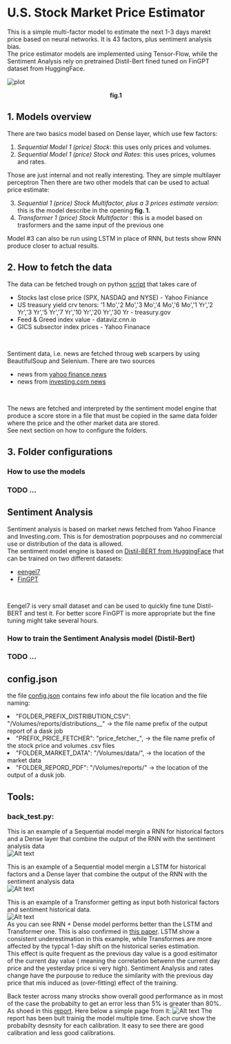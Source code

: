 #  U.S. Stock Market Price Estimator

This is a simple multi-factor model to estimate the next 1-3 days marekt price based on neural networks.
It is 43 factors, plus sentiment analysis bias. <br>
The price estimator models are implemented using Tensor-Flow, while the Sentiment Analysis rely on 
pretrained Distil-Bert fined tuned on FinGPT dataset from HuggingFace.<br>


![plot](./imgs/arch_d.png?raw=true)
<p style="text-align: center;"><b>fig.1</b></p>


## 1. Models overview

There are two basics model based on Dense layer, which use few factors:
1.  <i>Sequential Model 1 (price) Stock</i>: this uses only prices and volumes.
2.  <i>Sequential Model 1 (price) Stock and Rates</i>: this uses prices, volumes and rates.

Those are just internal and not really interesting. They are simple multilayer perceptron 
Then there are two other models that can be used to actual price estimate: 

3. <i>Sequential 1 (price) Stock Multifactor, plus a 3 prices estimate version</i>: this is the model describe in the opening <b>fig. 1.</b>
4. <i>Transformer 1 (price) Stock Multifactor </i>: this is a model based on trasformers and the same input of the previous one

Model #3 can also be run using LSTM in place of RNN, but tests show RNN produce closer to actual results. 


## 2. How to fetch the data 

The data can be fetched trough on python [script](./market_price_fetcher/data_fetcher.py) that takes care of 
- Stocks last close price (SPX, NASDAQ and NYSE)  - Yahoo  Finiance
- US treasury yield crv tenors: '1 Mo','2 Mo','3 Mo','4 Mo','6 Mo','1 Yr','2 Yr','3 Yr','5 Yr','7 Yr','10 Yr','20 Yr','30 Yr  - treasury.gov
- Feed & Greed index value - dataviz.cnn.io
- GICS subsector index prices - Yahoo Finanace
 <br>

Sentiment data, i.e. news are fetched throug web scarpers by using BeautifulSoup and Selenium. There are two sources 
 - news from [yahoo finance news](./scrapers/yahoof_scraper.py)
 - news from [investing.com news](./scrapers/investing_dot_com.py)
 <br>

 The news are fetched and interpreted by the sentiment model engine that produce a score store in a file that must be copied in the 
 same data folder where the price and the other market data are stored.
 <br>See next section on how to configure the folders.<br>
 


## 3. Folder configurations


### How to use the models
### TODO ...



## Sentiment Analysis
Sentiment analysis is based on market news fetched from Yahoo Finance and Investing.com. This is for demostration poprpouses and 
no commercial use or distribution of the data is allowed.
<br>
The sentiment model engine is based on [Distil-BERT from HuggingFace](https://huggingface.co/docs/transformers/model_doc/distilbert) that can be trained on 
 two different datasets: 
- [eengel7](https://huggingface.co/datasets/eengel7/sentiment_analysis_training)
- [FinGPT](https://huggingface.co/FinGPT/fingpt-forecaster_dow30_llama2-7b_lora)
<br>

Eengel7 is very small dataset and can be used to quickly fine tune Distil-BERT and test it. For better score FinGPT is more appropriate but the fine tuning might take several hours.
<br> 

### How to train the Sentiment Analysis model (Distil-Bert)
### TODO ...



## config.json
the file [config.json](./config.json) contains few info about the file location and the file naming: 
    <li>"FOLDER_PREFIX_DISTRIBUTION_CSV": "/Volumes/reports/distributions__" -> the file name prefix of the output report of a dask job
    <li>"PREFIX_PRICE_FETCHER": "price_fetcher_",  -> the file name prefix of the stock price and volumes .csv files 
    <li>"FOLDER_MARKET_DATA": "/Volumes/data/",  -> the location of the market data
    <li>"FOLDER_REPORD_PDF": "/Volumes/reports/" -> the location of the output of a dusk job. 



## Tools: 
### back_test.py: 
This is an example of a Sequential model mergin a RNN for historical factors and a Dense layer that combine the output of the RNN with the sentiment analysis data<br>
![Alt text](./imgs/back_test.png?width=250&height=150)

This is an example of a Sequential model mergin a LSTM for historical factors and a Dense layer that combine the output of the RNN with the sentiment analysis data<br>
![Alt text](./imgs/back_test_lstm.png?width=250&height=150)

This is an example of a Transformer getting as input both historical factors and sentiment historical data.<br>
![Alt text](./imgs/back_test_t.png?width=250&height=150)
<br>
As you can see RNN + Dense model performs better than the LSTM and Transformer one. This is also confirmed in [this paper](./docs/1.pdf). 
LSTM show a consistent underestimation in this example, while Transformes are more affected by the typcal 1-day shift on the historical series estimation.<br> 
This effect is quite frequent as the previous day value is a good esitimator of the current day value ( meaning the correlation betwenn the current day price and 
the yesterday price si very high).
Sentiment Analysis and rates change have the purpouse to reduce the similarity with the previous day price that mis induced as (over-fitting) effect of the training. 

Back tester across many strocks show overall good performance as in most of the case the probabilty to get an error less than 5% is greater than 80%.
As shoed in this [report](./docs/back_tester_batch.pdf). Here below a simple page from it: 
![Alt text](./imgs/back_test_mult.png?width=250&height=150)
The report has been bult trainig the model multiple time. Each curve show the probabilty desnsity for each calibration.  It easy to see there are good calibration and less good calibrations. 


